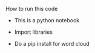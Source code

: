 How to run this code

- This is a python notebook

- Import libraries

- Do a pip install for word cloud
